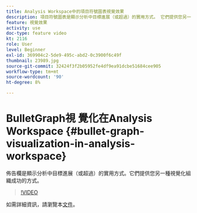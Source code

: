 ```yaml
---
title: Analysis Workspace中的項目符號圖表視覺效果
description: 項目符號圖表是顯示分析中目標進展（或超過）的實用方式。 它們提供您另一種視覺化組織成功的方式。
feature: 視覺效果
activity: use
doc-type: feature video
kt: 2116
role: User
level: Beginner
exl-id: 369904c2-5de9-495c-abd2-0c3900f6c49f
thumbnail: 23989.jpg
source-git-commit: 32424f3f2b05952fe4df9ea91dcbe51684cee905
workflow-type: tm+mt
source-wordcount: '90'
ht-degree: 8%

---
```


#  BulletGraph視  覺化在Analysis Workspace {#bullet-graph-visualization-in-analysis-workspace}

 佈告欄是顯示分析中目標進展（或超過）的實用方式。它們提供您另一種視覺化組織成功的方式。

>[!VIDEO](https://video.tv.adobe.com/v/23989/?quality=12)

如需詳細資訊，請瀏覽本[文件](https://experienceleague.adobe.com/docs/analytics/analyze/analysis-workspace/visualizations/bullet-graph.html?lang=en)。
